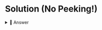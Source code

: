 # Solution (No Peeking!)

<details> <summary> 👀 Answer  </summary>

```python

birthYear = int(input("What year were you born?"))
if birthYear <= 1946:
  print("You are a Traditionalist.")
elif birthYear >= 1947 and birthYear <= 1964:
  print("Hey, Baby Boomer! How you doing?")
elif birthYear >= 1965 and birthYear <= 1981:
  print("Gen X! What's up?")
elif birthYear >= 1982 and birthYear <= 1995:
  print("Millenials! The age of tech!")
elif birthYear >= 1996:
  print("Hey, Gen Z! TikTok much?")
else: 
  print("Try again!")

```


</details>